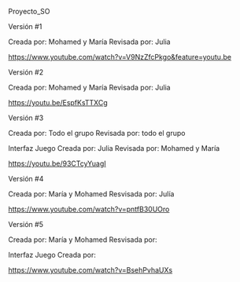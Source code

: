 Proyecto_SO

Versión #1 
    
Creada por:  Mohamed y María
Revisada por: Julia

https://www.youtube.com/watch?v=V9NzZfcPkgo&feature=youtu.be

Versión #2

Creada por:  Mohamed y María
Revisada por: Julia

https://youtu.be/EspfKsTTXCg


Versión #3

Creada por:  Todo el grupo
Revisada por: todo el grupo

Interfaz Juego
Creada por:  Julia 
Revisada por: Mohamed y María

https://youtu.be/93CTcyYuagI

Versión #4

Creada por: María y Mohamed
Resvisada por: Julía

https://www.youtube.com/watch?v=pntfB30UOro

Versión #5

Creada por: María y Mohamed
Resvisada por: 

Interfaz Juego
Creada por: 

https://www.youtube.com/watch?v=BsehPvhaUXs



